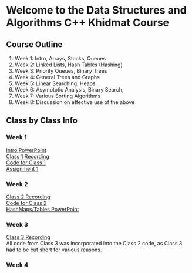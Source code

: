 # Welcome to the Data Structures and Algorithms C++ Khidmat Course

## Course Outline
1. Week 1: Intro, Arrays, Stacks, Queues
2. Week 2: Linked Lists, Hash Tables (Hashing)
3. Week 3: Priority Queues, Binary Trees
4. Week 4: General Trees and Graphs
5. Week 5: Linear Searching, Heaps
6. Week 6: Asymptotic Analysis, Binary Search,
7. Week 7: Various Sorting Algorithms
8. Week 8: Discussion on effective use of the above

## Class by Class Info
### Week 1
[Intro PowerPoint](https://docs.google.com/presentation/d/1FcykBlQ1-jTtZOqBTC8k6DJ7p8eKzBHG/edit?usp=sharing&ouid=102829175677708313220&rtpof=true&sd=true)  
[Class 1 Recording](https://drive.google.com/drive/folders/1_a37J1Qm2Fn0TQ_YSZXEduRRZSkOkoqK?usp=sharing)  
[Code for Class 1](https://github.com/Deprecator16/DataStructuresAlgorithmsKhidmat/tree/main/Class%201)  
[Assignment 1](https://forms.gle/9iA2dqmrXNmaYJ7L7)  

### Week 2
[Class 2 Recording](https://drive.google.com/drive/folders/1yHFBw2Jmer11VQbvCzN4ABIIXcV7j_nb?usp=sharing)  
[Code for Class 2](https://github.com/Deprecator16/DataStructuresAlgorithmsKhidmat/tree/main/Class%202)  
[HashMaps/Tables PowerPoint](https://docs.google.com/presentation/d/11ehHi-VsnhQRY2ajs4ehTPEh-Ica0utn/edit?usp=sharing&ouid=102829175677708313220&rtpof=true&sd=true)  

### Week 3
[Class 3 Recording](https://drive.google.com/drive/folders/1bE0yNnbRlR4uEkTaNc8O4W151Q6gghrx?usp=sharing)  
All code from Class 3 was incorporated into the Class 2 code, as Class 3 had to be cut short for various reasons.

### Week 4

